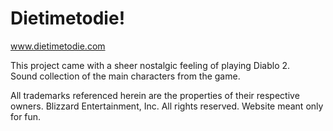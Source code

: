 # Dietimetodie!

www.dietimetodie.com

This project came with a sheer nostalgic feeling of playing Diablo 2.<br>
Sound collection of the main characters from the game.

All trademarks referenced herein are the properties of their respective owners.
Blizzard Entertainment, Inc. All rights reserved. Website meant only for fun.
